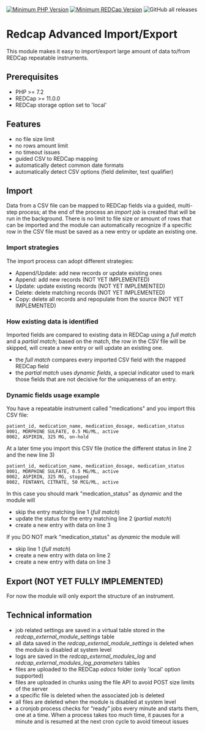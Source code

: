 [![Minimum PHP Version](https://img.shields.io/badge/PHP-%3E%3D%207.2-8892BF)](https://php.net)
[![Minimum REDCap Version](https://img.shields.io/badge/REDCap-%3E%3D%2011.0.0-brightgreen)](https://redcap.vanderbilt.edu)
![GitHub all releases](https://img.shields.io/github/downloads/vanderbilt-redcap/advanced_import/total)

# Redcap Advanced Import/Export

This module makes it easy to import/export large amount of data to/from REDCap repeatable instruments.

## Prerequisites
* PHP >= 7.2
* REDCap >= 11.0.0
* REDCap storage option set to 'local'

## Features
* no file size limit
* no rows amount limit
* no timeout issues
* guided CSV to REDCap mapping
* automatically detect common date formats
* automatically detect CSV options (field delimiter, text qualifier)

## Import
Data from a CSV file can be mapped to REDCap fields via a guided, multi-step process; at the end of the process an *import job* is created that will be run in the background.
There is no limit to file size or amount of rows that can be imported and the module can automatically recognize if a specific row in the CSV file must be saved as a new entry or update an existing one.

### Import strategies
The import process can adopt different strategies:
* Append/Update: add new records or update existing ones
* Append: add new records (NOT YET IMPLEMENTED)
* Update: update existing records (NOT YET IMPLEMENTED)
* Delete: delete matching records (NOT YET IMPLEMENTED)
* Copy: delete all records and repopulate from the source (NOT YET IMPLEMENTED)

### How existing data is identified
Imported fields are compared to existing data in REDCap using a *full match* and a *partial match*; based on the match, the row in the CSV file will be skipped, will create a new entry or will update an existing one.
* the *full match* compares every imported CSV field with the mapped REDCap field
* the *partial match* uses *dynamic fields*, a special indicator used to mark those fields that are not decisive for the uniqueness of an entry.

### Dynamic fields usage example
You have a repeatable instrument called "medications" and you import this CSV file:
```
patient_id, medication_name, medication_dosage, medication_status
0001, MORPHINE SULFATE, 0.5 MG/ML, active
0002, ASPIRIN, 325 MG, on-hold
```

At a later time you import this CSV file
(notice the different status in line 2 and the new line 3)

```
patient_id, medication_name, medication_dosage, medication_status
0001, MORPHINE SULFATE, 0.5 MG/ML, active
0002, ASPIRIN, 325 MG, stopped
0002, FENTANYL CITRATE, 50 MCG/ML, active
```
In this case you should mark "medication_status" as *dynamic* and the module will
* skip the entry matching line 1 (*full match*)
* update the status for the entry matching line 2 (*partial match*)
* create a new entry with data on line 3

If you DO NOT mark "medication_status" as *dynamic* the module will
* skip line 1 (*full match*)
* create a new entry with data on line 2
* create a new entry with data on line 3
## Export (NOT YET FULLY IMPLEMENTED)
For now the module will only export the structure of an instrument.

## Technical information
* job related settings are saved in a virtual table stored in the *redcap_external_module_settings* table
* all data saved in the *redcap_external_module_settings* is deleted when the module is disabled at system level
* logs are saved in the *redcap_external_modules_log* and *redcap_external_modules_log_parameters* tables
* files are uploaded to the REDCap *edocs* folder (only 'local' option supported)
* files are uploaded in chunks using the file API to avoid POST size limits of the server
* a specific file is deleted when the associated job is deleted
* all files are deleted when the module is disabled at system level
* a cronjob process checks for “ready” jobs every minute and starts them, one at a time. When a process takes too much time, it pauses for a minute and is resumed at the next cron cycle to avoid timeout issues